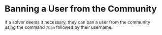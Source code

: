 # Banning a User from the Community

If a solver deems it necessary, they can ban a user from the community using the command `/ban` followed by their username.
